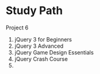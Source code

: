 # Study Path

Project 6

1. jQuery 3 for Beginners
2. jQuery 3 Advanced
3. jQuery Game Design Essentials
4. jQuery Crash Course
5. 

